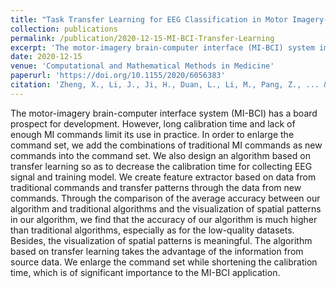 ```yaml
---
title: "Task Transfer Learning for EEG Classification in Motor Imagery‐Based BCI System"
collection: publications
permalink: /publication/2020-12-15-MI-BCI-Transfer-Learning
excerpt: 'The motor-imagery brain-computer interface (MI-BCI) system improves by using command combinations and transfer learning to reduce calibration time and increase accuracy.'
date: 2020-12-15
venue: 'Computational and Mathematical Methods in Medicine'
paperurl: 'https://doi.org/10.1155/2020/6056383'
citation: 'Zheng, X., Li, J., Ji, H., Duan, L., Li, M., Pang, Z., ... & Tianhao, G. (2020). Task Transfer Learning for EEG Classification in Motor Imagery‐Based BCI System. Computational and Mathematical Methods in Medicine, 2020(1), 6056383.'
---
```

The motor-imagery brain-computer interface system (MI-BCI) has a board prospect for development. However, long calibration time and lack of enough MI commands limit its use in practice. In order to enlarge the command set, we add the combinations of traditional MI commands as new commands into the command set. We also design an algorithm based on transfer learning so as to decrease the calibration time for collecting EEG signal and training model. We create feature extractor based on data from traditional commands and transfer patterns through the data from new commands. Through the comparison of the average accuracy between our algorithm and traditional algorithms and the visualization of spatial patterns in our algorithm, we find that the accuracy of our algorithm is much higher than traditional algorithms, especially as for the low-quality datasets. Besides, the visualization of spatial patterns is meaningful. The algorithm based on transfer learning takes the advantage of the information from source data. We enlarge the command set while shortening the calibration time, which is of significant importance to the MI-BCI application.